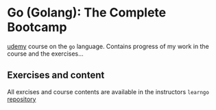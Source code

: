 # Go (Golang): The Complete Bootcamp

[udemy] course  on the `go` language.
Contains progress of my work in the course and the exercises...

## Exercises and content

All exrcises and course contents are available in the instructors `learngo` [repository]

[repository]: <github.com/inancgumus/learngo>
[udemy]: <www.udemy.com/course/learn-go-the-complete-bootcamp-course-golang>
